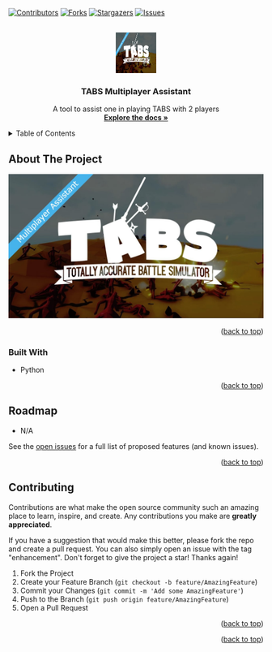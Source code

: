 <div id="top"></div>



<!-- PROJECT SHIELDS -->

[![Contributors][contributors-shield]][contributors-url]
[![Forks][forks-shield]][forks-url]
[![Stargazers][stars-shield]][stars-url]
[![Issues][issues-shield]][issues-url]
<!-- [![MIT License][license-shield]][license-url] -->



<!-- PROJECT LOGO -->
<br />
<div align="center">
  <a href="https://github.com/eTobiasl/Tabs">
    <img src="images/ProjectPhoto.jpg" alt="Logo" width="80" height="80">
  </a>

<h3 align="center">TABS Multiplayer Assistant</h3>

  <p align="center">
    A tool to assist one in playing TABS with 2 players
    <br />
    <a href="https://github.com/eTobiasl/Tabs"><strong>Explore the docs »</strong></a>
  </p>
</div>



<!-- TABLE OF CONTENTS -->
<details>
  <summary>Table of Contents</summary>
  <ol>
    <li>
      <a href="#about-the-project">About The Project</a>
      <ul>
        <li><a href="#built-with">Built With</a></li>
      </ul>
    </li>
    <li>
      <a href="#getting-started">Getting Started</a>
      <ul>
        <li><a href="#prerequisites">Prerequisites</a></li>
      </ul>
    </li>
    <li><a href="#roadmap">Roadmap</a></li>
    <li><a href="#contributing">Contributing</a></li>
  </ol>
</details>



<!-- ABOUT THE PROJECT -->
## About The Project

[![Product Name Screen Shot][product-screenshot]](https://example.com)

<p align="right">(<a href="#top">back to top</a>)</p>



### Built With

* Python

<p align="right">(<a href="#top">back to top</a>)</p>


<!-- ROADMAP -->
## Roadmap

- N/A

See the [open issues](https://github.com/eTobiasl/Tabs/issues) for a full list of proposed features (and known issues).

<p align="right">(<a href="#top">back to top</a>)</p>



<!-- CONTRIBUTING -->
## Contributing

Contributions are what make the open source community such an amazing place to learn, inspire, and create. Any contributions you make are **greatly appreciated**.

If you have a suggestion that would make this better, please fork the repo and create a pull request. You can also simply open an issue with the tag "enhancement".
Don't forget to give the project a star! Thanks again!

1. Fork the Project
2. Create your Feature Branch (`git checkout -b feature/AmazingFeature`)
3. Commit your Changes (`git commit -m 'Add some AmazingFeature'`)
4. Push to the Branch (`git push origin feature/AmazingFeature`)
5. Open a Pull Request

<p align="right">(<a href="#top">back to top</a>)</p>


<p align="right">(<a href="#top">back to top</a>)</p>





<!-- MARKDOWN LINKS & IMAGES -->
<!-- https://www.markdownguide.org/basic-syntax/#reference-style-links -->
[contributors-shield]: https://img.shields.io/github/contributors/eTobiasl/Tabs.svg?style=for-the-badge
[contributors-url]: https://github.com/eTobiasl/Tabs/graphs/contributors
[forks-shield]: https://img.shields.io/github/forks/eTobiasl/Tabs.svg?style=for-the-badge
[forks-url]: https://github.com/eTobiasl/Tabs/network/members
[stars-shield]: https://img.shields.io/github/stars/eTobiasl/Tabs.svg?style=for-the-badge
[stars-url]: https://github.com/eTobiasl/Tabs/stargazers
[issues-shield]: https://img.shields.io/github/issues/eTobiasl/Tabs.svg?style=for-the-badge
[issues-url]: https://github.com/eTobiasl/Tabs/issues
[license-shield]: https://img.shields.io/github/license/eTobiasl/Tabs.svg?style=for-the-badge
[license-url]: https://github.com/eTobiasl/Tabs/blob/master/LICENSE
[linkedin-shield]: https://img.shields.io/badge/-LinkedIn-black.svg?style=for-the-badge&logo=linkedin&colorB=555
[linkedin-url]: https://linkedin.com/in/erikTobiasLeirvik
[product-screenshot]: images/ProjectPhoto.jpg
